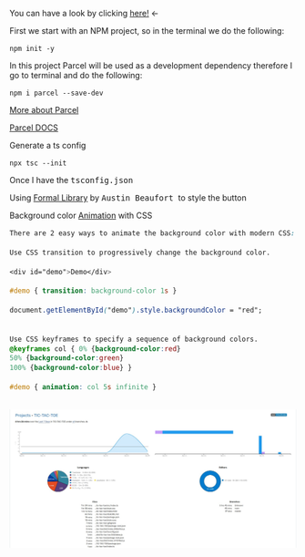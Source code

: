 You can have a look by clicking [here!](https://xv9chv.csb.app) <- 

First we start with an NPM project, so in the terminal we do the following: 

```
npm init -y
```
In this project Parcel will be used as a development dependency therefore I go to terminal and do the following:

```
npm i parcel --save-dev

```

[More about Parcel](https://www.npmjs.com/package/parcel)

[Parcel DOCS](https://parceljs.org/docs/)

Generate a ts config

```
npx tsc --init

```
<!--!Can't run parcel -help -->

Once I have the <kbd>tsconfig.json</kbd> 

Using [Formal Library](https://austinbeaufort.github.io/formal-site/) by <kbd>Austin Beaufort </kbd> to style the button

Background color [Animation](https://code-boxx.com/css-animation-background-color/) with CSS

```css
There are 2 easy ways to animate the background color with modern CSS:

Use CSS transition to progressively change the background color.

<div id="demo">Demo</div>

#demo { transition: background-color 1s }

document.getElementById("demo").style.backgroundColor = "red";


Use CSS keyframes to specify a sequence of background colors.
@keyframes col { 0% {background-color:red} 
50% {background-color:green} 
100% {background-color:blue} }

#demo { animation: col 5s infinite }

```
<br>

<img src="https://raw.githubusercontent.com/ed-averi/tic-tac-toe/main/assets/wakatime-tic-tac-toe.jpg"/>